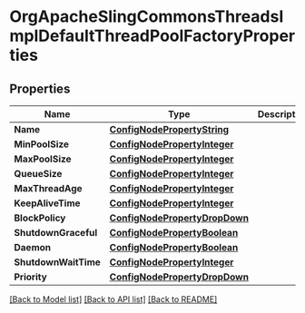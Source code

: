 # OrgApacheSlingCommonsThreadsImplDefaultThreadPoolFactoryProperties

## Properties
Name | Type | Description | Notes
------------ | ------------- | ------------- | -------------
**Name** | [**ConfigNodePropertyString**](configNodePropertyString.md) |  | [optional] 
**MinPoolSize** | [**ConfigNodePropertyInteger**](configNodePropertyInteger.md) |  | [optional] 
**MaxPoolSize** | [**ConfigNodePropertyInteger**](configNodePropertyInteger.md) |  | [optional] 
**QueueSize** | [**ConfigNodePropertyInteger**](configNodePropertyInteger.md) |  | [optional] 
**MaxThreadAge** | [**ConfigNodePropertyInteger**](configNodePropertyInteger.md) |  | [optional] 
**KeepAliveTime** | [**ConfigNodePropertyInteger**](configNodePropertyInteger.md) |  | [optional] 
**BlockPolicy** | [**ConfigNodePropertyDropDown**](configNodePropertyDropDown.md) |  | [optional] 
**ShutdownGraceful** | [**ConfigNodePropertyBoolean**](configNodePropertyBoolean.md) |  | [optional] 
**Daemon** | [**ConfigNodePropertyBoolean**](configNodePropertyBoolean.md) |  | [optional] 
**ShutdownWaitTime** | [**ConfigNodePropertyInteger**](configNodePropertyInteger.md) |  | [optional] 
**Priority** | [**ConfigNodePropertyDropDown**](configNodePropertyDropDown.md) |  | [optional] 

[[Back to Model list]](../README.md#documentation-for-models) [[Back to API list]](../README.md#documentation-for-api-endpoints) [[Back to README]](../README.md)


